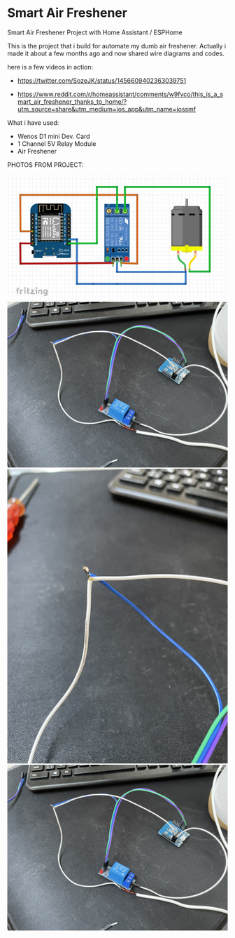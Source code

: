 # Smart Air Freshener
Smart Air Freshener Project with Home Assistant / ESPHome


This is the project that i build for automate my dumb air freshener. Actually i made it about a few months ago and now shared wire diagrams and codes.

here is a few videos in action:

- https://twitter.com/SozeJK/status/1456609402363039751

- https://www.reddit.com/r/homeassistant/comments/w9fvco/this_is_a_smart_air_freshener_thanks_to_home/?utm_source=share&utm_medium=ios_app&utm_name=iossmf


What i have used:

- Wenos D1 mini Dev. Card
- 1 Channel 5V Relay Module
- Air Freshener

PHOTOS FROM PROJECT:

![Screenshot](https://github.com/ofilis/smartairfreshener/blob/main/photos/IMG_1243.JPG)
![Screenshot](https://github.com/ofilis/smartairfreshener/blob/main/photos/IMG_1240.jpg)
![Screenshot](https://github.com/ofilis/smartairfreshener/blob/main/photos/IMG_1241.jpg)
![Screenshot](https://github.com/ofilis/smartairfreshener/blob/main/photos/IMG_1240.jpg)
